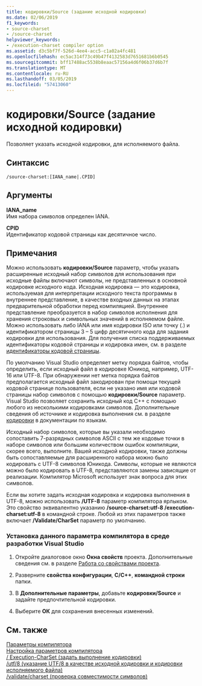 ```yaml
---
title: кодировки/Source (задание исходной кодировки)
ms.date: 02/06/2019
f1_keywords:
- source-charset
- /source-charset
helpviewer_keywords:
- /execution-charset compiler option
ms.assetid: d3c5bf7f-526d-4ee4-acc5-c1a02a4fc481
ms.openlocfilehash: ec5ac314f73c49b47f4132583d7651681b6b0545
ms.sourcegitcommit: bff17488ac5538b8eaac57156a4d6f06b37d6b7f
ms.translationtype: MT
ms.contentlocale: ru-RU
ms.lasthandoff: 03/05/2019
ms.locfileid: "57413060"
---
```

# <a name="source-charset-set-source-character-set"></a>кодировки/Source (задание исходной кодировки)

Позволяет указать исходной кодировки, для исполняемого файла.

## <a name="syntax"></a>Синтаксис

```
/source-charset:[IANA_name|.CPID]
```

## <a name="arguments"></a>Аргументы

**IANA_name**<br/>
Имя набора символов определен IANA.

**CPID**<br/>
Идентификатор кодовой страницы как десятичное число.

## <a name="remarks"></a>Примечания

Можно использовать **кодировки/Source** параметр, чтобы указать расширенные исходный набор символов для использования при исходные файлы включают символы, не представленных в основной кодировке исходного кода. Исходная кодировка — это кодировка, используемая для интерпретации исходного текста программы в внутреннее представление, в качестве входных данных на этапах предварительной обработки перед компиляцией. Внутреннее представление преобразуется в набор символов исполнения для хранения строковых и символьных значений в исполняемом файле. Можно использовать либо IANA или имя кодировки ISO или точку (.) и идентификатором страницы 3 – 5 цифр десятичного кода для задания кодировки для использования. Для получения списка поддерживаемых идентификаторы кодовой страницы и кодировка имен, см. в разделе [идентификаторы кодовой страницы](/windows/desktop/Intl/code-page-identifiers).

По умолчанию Visual Studio определяет метку порядка байтов, чтобы определить, если исходный файл в кодировке Юникод, например, UTF-16 или UTF-8. При обнаружении нет метка порядка байтов предполагается исходный файл закодирован при помощи текущей кодовой странице пользователя, если не указано имя или кодовой страницы набор символов с помощью **кодировки/Source** параметр. Visual Studio позволяет сохранить исходный код C++ с помощью любого из несколькими кодировками символов. Дополнительные сведения об источнике и кодировка выполнения см. в разделе [кодировки](../../cpp/character-sets.md) в документации по языкам.

Исходный набор символов, которые вы указали необходимо сопоставить 7-разрядных символов ASCII с тем же кодовые точки в наборе символов или большим количеством ошибок компиляции, скорее всего, выполните. Вашей исходной кодировки, также должны быть сопоставляемые для расширенного набора можно было кодировать с UTF-8 символов Юникода. Символы, которые не являются можно было кодировать в UTF-8, представляются замены зависящие от реализации. Компилятор Microsoft использует знак вопроса для этих символов.

Если вы хотите задать исходная кодировка и кодировка выполнения в UTF-8, можно использовать **/UTF-8** параметр компилятора ярлыком. Это свойство эквивалентно указанию **/source-charset:utf-8 /execution-charset:utf-8** в командной строке. Любой из этих параметров также включает **/Validate/CharSet** параметр по умолчанию.

### <a name="to-set-this-compiler-option-in-the-visual-studio-development-environment"></a>Установка данного параметра компилятора в среде разработки Visual Studio

1. Откройте диалоговое окно **Окна свойств** проекта. Дополнительные сведения см. в разделе [Работа со свойствами проекта](../../ide/working-with-project-properties.md).

1. Разверните **свойства конфигурации**, **C/C++**, **командной строки** папки.

1. В **Дополнительные параметры**, добавьте **кодировки/Source** и задайте предпочтительной кодировки.

1. Выберите **ОК** для сохранения внесенных изменений.

## <a name="see-also"></a>См. также

[Параметры компилятора](../../build/reference/compiler-options.md)<br/>
[Настройка параметров компилятора](../../build/reference/setting-compiler-options.md)<br/>
[/ Execution-CharSet (задать выполнение кодировки)](../../build/reference/execution-charset-set-execution-character-set.md)<br/>
[/utf/8 (указание UTF/8 в качестве исходной кодировки и кодировки исполняемого файла)](../../build/reference/utf-8-set-source-and-executable-character-sets-to-utf-8.md)<br/>
[/validate/charset (проверка совместимости символов)](../../build/reference/validate-charset-validate-for-compatible-characters.md)

